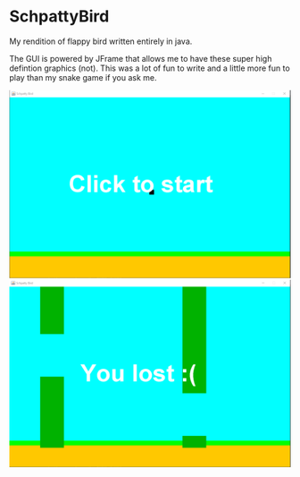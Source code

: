 # SchpattyBird
My rendition of flappy bird written entirely in java.

The GUI is powered by JFrame that allows me to have these super high defintion graphics (not).
This was a lot of fun to write and a little more fun to play than my snake game if you ask me.

![Screenshot](schpattybird1.png)
![Screenshot](schpattybird2.png)
